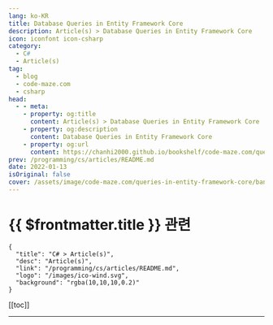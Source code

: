 ```yaml
---
lang: ko-KR
title: Database Queries in Entity Framework Core
description: Article(s) > Database Queries in Entity Framework Core
icon: iconfont icon-csharp
category: 
  - C#
  - Article(s)
tag: 
  - blog
  - code-maze.com
  - csharp
head:  
  - - meta:
    - property: og:title
      content: Article(s) > Database Queries in Entity Framework Core
    - property: og:description
      content: Database Queries in Entity Framework Core
    - property: og:url
      content: https://chanhi2000.github.io/bookshelf/code-maze.com/queries-in-entity-framework-core.html
prev: /programming/cs/articles/README.md
date: 2022-01-13
isOriginal: false
cover: /assets/image/code-maze.com/queries-in-entity-framework-core/banner.png
---
```


# {{ $frontmatter.title }} 관련

```component VPCard
{
  "title": "C# > Article(s)",
  "desc": "Article(s)",
  "link": "/programming/cs/articles/README.md",
  "logo": "/images/ico-wind.svg",
  "background": "rgba(10,10,10,0.2)"
}
```

[[toc]]

---

<SiteInfo
  name="Database Queries in Entity Framework Core"
  desc="In this article we are going to learn about Queries in Entity Framework Core and different ways to use them to fetch out data from the database."
  url="https://code-maze.com/queries-in-entity-framework-core/"
  logo="/assets/image/code-maze.com/favicon.png"
  preview="/assets/image/code-maze.com/queries-in-entity-framework-core/banner.png"/>

<!-- TODO: 작성 -->
